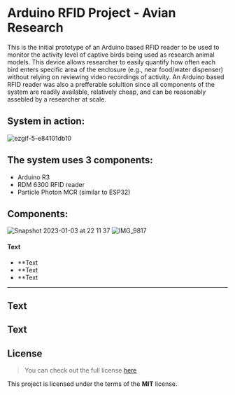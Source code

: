 Arduino RFID Project - Avian Research
============
This is the initial prototype of an Arduino based RFID reader to be used to monitor the activity level of captive birds being used as research animal models. This device allows researcher to easily quantify how often each bird enters specific area of the enclosure (e.g., near food/water dispenser) without relying on reviewing video recordings of activity. An Arduino based RFID reader was also a prefferable solultion since all components of the system are readily available, relatively cheap, and can be reasonably assebled by a researcher at scale.



## System in action:
![ezgif-5-e84101db10](https://user-images.githubusercontent.com/10858614/210491779-9c8d4afc-089e-4ed6-b516-eecfae301fe7.gif)

## The system uses 3 components:
- Arduino R3
- RDM 6300 RFID reader
- Particle Photon MCR (similar to ESP32)

## Components:
![Snapshot 2023-01-03 at 22 11 37](https://user-images.githubusercontent.com/10858614/210491799-e7a592d9-c41a-4845-8d47-c22118b8bfa0.jpg)
![IMG_9817](https://user-images.githubusercontent.com/10858614/210491965-74b5e38a-7691-417c-86f1-aa9ecbd0d5d3.jpg)

#### Text
- **Text
- **Text
- **Text
---

## Text
Text
---

## License
>You can check out the full license [here](https://github.com/IgorAntun/node-chat/blob/master/LICENSE)

This project is licensed under the terms of the **MIT** license.
